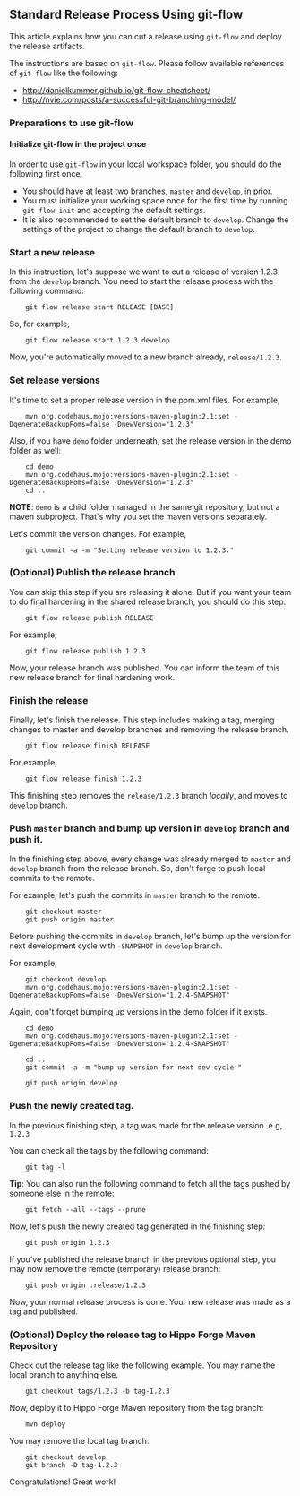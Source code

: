 
## Standard Release Process Using git-flow

This article explains how you can cut a release using ```git-flow``` and deploy the release artifacts.

The instructions are based on ```git-flow```. Please follow available references of ```git-flow``` like the following:

- http://danielkummer.github.io/git-flow-cheatsheet/
- http://nvie.com/posts/a-successful-git-branching-model/

### Preparations to use git-flow

#### Initialize git-flow in the project once

In order to use ```git-flow``` in your local workspace folder, you should do the following first once:

- You should have at least two branches, ```master``` and ```develop```, in prior.
- You must initialize your working space once for the first time by running ```git flow init``` and accepting the default settings.
- It is also recommended to set the default branch to ```develop```. Change the settings of the project to change the default branch
to ```develop```.

### Start a new release

In this instruction, let's suppose we want to cut a release of version 1.2.3 from the ```develop``` branch.
You need to start the release process with the following command:

        git flow release start RELEASE [BASE]

So, for example,

        git flow release start 1.2.3 develop

Now, you're automatically moved to a new branch already, ```release/1.2.3```.

### Set release versions

It's time to set a proper release version in the pom.xml files. For example,

        mvn org.codehaus.mojo:versions-maven-plugin:2.1:set -DgenerateBackupPoms=false -DnewVersion="1.2.3"

Also, if you have ```demo``` folder underneath, set the release version in the demo folder as well:

        cd demo
        mvn org.codehaus.mojo:versions-maven-plugin:2.1:set -DgenerateBackupPoms=false -DnewVersion="1.2.3"
        cd ..

**NOTE**: ```demo``` is a child folder managed in the same git repository, but not a maven subproject.
            That's why you set the maven versions separately.

Let's commit the version changes. For example,

        git commit -a -m "Setting release version to 1.2.3."

### (Optional) Publish the release branch

You can skip this step if you are releasing it alone.
But if you want your team to do final hardening in the shared release branch, you should do this step.

        git flow release publish RELEASE

For example,

        git flow release publish 1.2.3

Now, your release branch was published. You can inform the team of this new release branch for final hardening work.

### Finish the release

Finally, let's finish the release. This step includes making a tag, merging changes to master and develop branches
and removing the release branch.

        git flow release finish RELEASE

For example,

        git flow release finish 1.2.3

This finishing step removes the ```release/1.2.3``` branch *locally*, and moves to ```develop``` branch.

### Push ```master``` branch and bump up version in ```develop``` branch and push it.

In the finishing step above, every change was already merged to ```master``` and ```develop``` branch from the
release branch.
So, don't forge to push local commits to the remote.

For example, let's push the commits in ```master``` branch to the remote.

        git checkout master
        git push origin master

Before pushing the commits in ```develop``` branch, let's bump up the version for next development cycle with ```-SNAPSHOT```
in ```develop``` branch.

For example,

        git checkout develop
        mvn org.codehaus.mojo:versions-maven-plugin:2.1:set -DgenerateBackupPoms=false -DnewVersion="1.2.4-SNAPSHOT"

Again, don't forget bumping up versions in the demo folder if it exists.

        cd demo
        mvn org.codehaus.mojo:versions-maven-plugin:2.1:set -DgenerateBackupPoms=false -DnewVersion="1.2.4-SNAPSHOT"

        cd ..
        git commit -a -m "bump up version for next dev cycle."

        git push origin develop

### Push the newly created tag.

In the previous finishing step, a tag was made for the release version. e.g, ```1.2.3```

You can check all the tags by the following command:

        git tag -l

**Tip**: You can also run the following command to fetch all the tags pushed by someone else in the remote:

        git fetch --all --tags --prune

Now, let's push the newly created tag generated in the finishing step:

        git push origin 1.2.3

If you've published the release branch in the previous optional step, you may now remove the remote (temporary) release branch:

        git push origin :release/1.2.3

Now, your normal release process is done. Your new release was made as a tag and published.

### (Optional) Deploy the release tag to Hippo Forge Maven Repository

Check out the release tag like the following example. You may name the local branch to anything else.

        git checkout tags/1.2.3 -b tag-1.2.3

Now, deploy it to Hippo Forge Maven repository from the tag branch:

        mvn deploy

You may remove the local tag branch.

        git checkout develop
        git branch -D tag-1.2.3

Congratulations! Great work!
